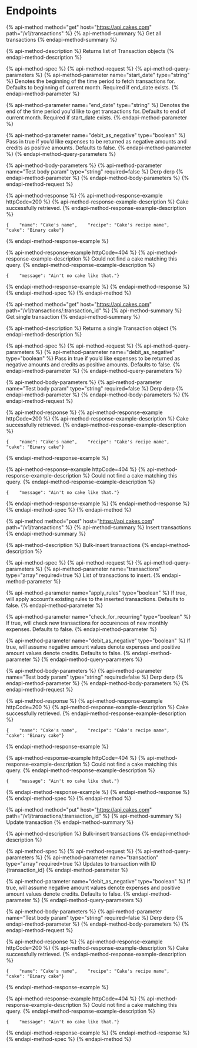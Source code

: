 # Endpoints

{% api-method method="get" host="https://api.cakes.com" path="/v1/transactions" %}
{% api-method-summary %}
Get all transactions
{% endapi-method-summary %}

{% api-method-description %}
Returns list of Transaction objects
{% endapi-method-description %}

{% api-method-spec %}
{% api-method-request %}
{% api-method-query-parameters %}
{% api-method-parameter name="start\_date" type="string" %}
Denotes the beginning of the time period to fetch transactions for.
Defaults to beginning of current month.
Required if end\_date exists.
{% endapi-method-parameter %}

{% api-method-parameter name="end\_date" type="string" %}
Denotes the end of the time period you'd like to get transactions for.
Defaults to end of current month.
Required if start\_date exists.
{% endapi-method-parameter %}

{% api-method-parameter name="debit\_as\_negative" type="boolean" %}
Pass in true if you’d like expenses to be returned as negative amounts and credits as positive amounts.
Defaults to false.
{% endapi-method-parameter %}
{% endapi-method-query-parameters %}

{% api-method-body-parameters %}
{% api-method-parameter name="Test body param" type="string" required=false %}
Derp derp
{% endapi-method-parameter %}
{% endapi-method-body-parameters %}
{% endapi-method-request %}

{% api-method-response %}
{% api-method-response-example httpCode=200 %}
{% api-method-response-example-description %}
Cake successfully retrieved.
{% endapi-method-response-example-description %}

```
{    "name": "Cake's name",    "recipe": "Cake's recipe name",    "cake": "Binary cake"}
```
{% endapi-method-response-example %}

{% api-method-response-example httpCode=404 %}
{% api-method-response-example-description %}
Could not find a cake matching this query.
{% endapi-method-response-example-description %}

```
{    "message": "Ain't no cake like that."}
```
{% endapi-method-response-example %}
{% endapi-method-response %}
{% endapi-method-spec %}
{% endapi-method %}


{% api-method method="get" host="https://api.cakes.com" path="/v1/transactions/:transaction_id" %}
{% api-method-summary %}
Get single transaction
{% endapi-method-summary %}

{% api-method-description %}
Returns a single Transaction object
{% endapi-method-description %}

{% api-method-spec %}
{% api-method-request %}
{% api-method-query-parameters %}
{% api-method-parameter name="debit\_as\_negative" type="boolean" %}
Pass in true if you’d like expenses to be returned as negative amounts and credits as positive amounts.
Defaults to false.
{% endapi-method-parameter %}
{% endapi-method-query-parameters %}

{% api-method-body-parameters %}
{% api-method-parameter name="Test body param" type="string" required=false %}
Derp derp
{% endapi-method-parameter %}
{% endapi-method-body-parameters %}
{% endapi-method-request %}

{% api-method-response %}
{% api-method-response-example httpCode=200 %}
{% api-method-response-example-description %}
Cake successfully retrieved.
{% endapi-method-response-example-description %}

```
{    "name": "Cake's name",    "recipe": "Cake's recipe name",    "cake": "Binary cake"}
```
{% endapi-method-response-example %}

{% api-method-response-example httpCode=404 %}
{% api-method-response-example-description %}
Could not find a cake matching this query.
{% endapi-method-response-example-description %}

```
{    "message": "Ain't no cake like that."}
```
{% endapi-method-response-example %}
{% endapi-method-response %}
{% endapi-method-spec %}
{% endapi-method %}


{% api-method method="post" host="https://api.cakes.com" path="/v1/transactions" %}
{% api-method-summary %}
Insert transactions
{% endapi-method-summary %}

{% api-method-description %}
Bulk-insert transactions
{% endapi-method-description %}

{% api-method-spec %}
{% api-method-request %}
{% api-method-query-parameters %}
{% api-method-parameter name="transactions" type="array" required=true %}
List of transactions to insert.
{% endapi-method-parameter %}

{% api-method-parameter name="apply\_rules" type="boolean" %}
If true, will apply account’s existing rules to the inserted transactions.
Defaults to false.
{% endapi-method-parameter %}

{% api-method-parameter name="check\_for\_recurring" type="boolean" %}
If true, will check new transactions for occurences of new monthly expenses.
Defaults to false.
{% endapi-method-parameter %}

{% api-method-parameter name="debit\_as\_negative" type="boolean" %}
If true, will assume negative amount values denote expenses and positive amount values denote credits.
Defaults to false.
{% endapi-method-parameter %}
{% endapi-method-query-parameters %}

{% api-method-body-parameters %}
{% api-method-parameter name="Test body param" type="string" required=false %}
Derp derp
{% endapi-method-parameter %}
{% endapi-method-body-parameters %}
{% endapi-method-request %}

{% api-method-response %}
{% api-method-response-example httpCode=200 %}
{% api-method-response-example-description %}
Cake successfully retrieved.
{% endapi-method-response-example-description %}

```
{    "name": "Cake's name",    "recipe": "Cake's recipe name",    "cake": "Binary cake"}
```
{% endapi-method-response-example %}

{% api-method-response-example httpCode=404 %}
{% api-method-response-example-description %}
Could not find a cake matching this query.
{% endapi-method-response-example-description %}

```
{    "message": "Ain't no cake like that."}
```
{% endapi-method-response-example %}
{% endapi-method-response %}
{% endapi-method-spec %}
{% endapi-method %}



{% api-method method="put" host="https://api.cakes.com" path="/v1/transactions/:transaction_id" %}
{% api-method-summary %}
Update transaction
{% endapi-method-summary %}

{% api-method-description %}
Bulk-insert transactions
{% endapi-method-description %}

{% api-method-spec %}
{% api-method-request %}
{% api-method-query-parameters %}
{% api-method-parameter name="transaction" type="array" required=true %}
Updates to transaction with ID {transaction_id}
{% endapi-method-parameter %}

{% api-method-parameter name="debit\_as\_negative" type="boolean" %}
If true, will assume negative amount values denote expenses and positive amount values denote credits.
Defaults to false.
{% endapi-method-parameter %}
{% endapi-method-query-parameters %}

{% api-method-body-parameters %}
{% api-method-parameter name="Test body param" type="string" required=false %}
Derp derp
{% endapi-method-parameter %}
{% endapi-method-body-parameters %}
{% endapi-method-request %}

{% api-method-response %}
{% api-method-response-example httpCode=200 %}
{% api-method-response-example-description %}
Cake successfully retrieved.
{% endapi-method-response-example-description %}

```
{    "name": "Cake's name",    "recipe": "Cake's recipe name",    "cake": "Binary cake"}
```
{% endapi-method-response-example %}

{% api-method-response-example httpCode=404 %}
{% api-method-response-example-description %}
Could not find a cake matching this query.
{% endapi-method-response-example-description %}

```
{    "message": "Ain't no cake like that."}
```
{% endapi-method-response-example %}
{% endapi-method-response %}
{% endapi-method-spec %}
{% endapi-method %}
